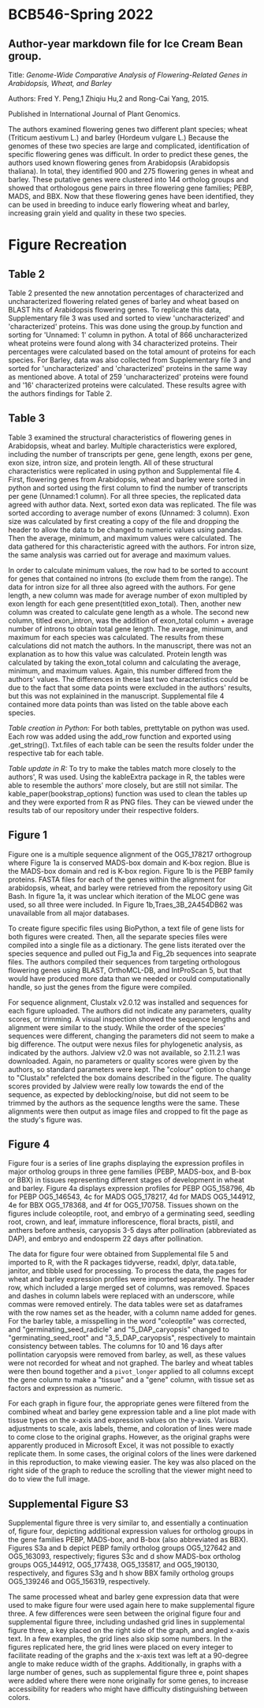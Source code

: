 # BCB546-Spring 2022

## Author-year markdown file for Ice Cream Bean group.

Title: _Genome-Wide Comparative Analysis of Flowering-Related Genes in Arabidopsis, Wheat, and Barley_

Authors: Fred Y. Peng,1 Zhiqiu Hu,2 and Rong-Cai Yang, 2015.

Published in International Journal of Plant Genomics.

The authors examined flowering genes two different plant species; wheat (Triticum aestivum L.) and barley (Hordeum vulgare L.)  Because the genomes of these two species are large and complicated, identification of specific flowering genes was difficult. In order to predict these  genes, the authors used known flowering genes from Arabidopsis (Arabidopsis thaliana). In total, they identified 900 and 275 flowering genes in wheat and barley. These putative genes were clustered into 144 ortholog groups and showed that orthologous gene pairs in three flowering gene families; PEBP, MADS, and BBX. Now that these flowering genes have been identified, they can be used in breeding to induce early flowering wheat and barley, increasing grain yield and quality in these two species.

# Figure Recreation
## Table 2
  Table 2 presented the new annotation percentages of characterized and uncharacterized flowering related genes of barley and wheat based on BLAST hits of Arabidopsis flowering genes. To replicate this data, Supplementary file 3 was used and sorted to view 'uncharacterized' and 'characterized' proteins. This was done using the group.by function and sorting for 'Unnamed: 1' column in python. A total of 866 uncharacterized wheat proteins were found along with 34 characterized proteins. Their percentages were calculated based on the total amount of proteins for each species. For Barley, data was also collected from Supplementary file 3 and sorted for 'uncharacterized' and 'characterized' proteins in the same way as mentioned above. A total of 259 'uncharacterized' proteins were found and '16' characterized proteins were calculated. These results agree with the authors findings for Table 2. 

## Table 3
  Table 3 examined the structural characteristics of flowering genes in Arabidopsis, wheat and barley. Multiple characteristics were explored, including the number of transcripts per gene, gene length, exons per gene, exon size, intron size, and protein length. All of these structural characteristics were replicated in using python and Supplemental file 4. First, flowering genes from Arabidopsis, wheat and barley were sorted in python and sorted using the first column to find the number of transcripts per gene (Unnamed:1 column). For all three species, the replicated data agreed with author data. Next, sorted exon data was replicated. The file was sorted according to average number of exons (Unnamed: 3 column). Exon size was calculated by first creating a copy of the file and dropping the header to allow the data to be changed to numeric values using pandas. Then the average, minimum, and maximum values were calculated. The data gathered for this characteristic agreed with the authors. For intron size, the same analysis was carried out for average and maximum values. 
  
  In order to calculate minimum values, the row had to be sorted to account for genes that contained no introns (to exclude them from the range). The data for intron size for all three also agreed with the authors. For gene length, a new column was made for average number of exon multipled by exon length for each gene present(titled exon_total). Then, another new column was created to calculate gene length as a whole. The second new column, titled exon_intron, was the addition of exon_total column + average number of introns to obtain total gene length. The average, minimum, and maximum for each species was calculated. The results from these calculations did not match the authors. In the manuscript, there was not an explanation as to how this value was calculated. Protein length was calculated by taking the exon_total column and calculating the average, minimum, and maximum values. Again, this number differed from the authors' values. The differences in these last two characteristics could be due to the fact that some data points were excluded in the authors' results, but this was not explainined in the manuscript. Supplemental file 4 contained more data points than was listed on the table above each species.

*Table creation in Python:*
For both tables, prettytable on python was used. Each row was added using the add_row function and exported using .get_string(). Txt.files of each table can be seen the results folder under the respective tab for each table.

*Table update in R:*
To try to make the tables match more closely to the authors', R was used. Using the kableExtra package in R, the tables were able to resemble the authors' more closely, but are still not similar. The kable_paper(bookstrap_options) function was used to clean the tables up and they were exported from R as PNG files. They can be viewed under the results tab of our repository under their respective folders. 

## Figure 1
  Figure one is a multiple sequence alignment of the OG5_178217 orthogroup where Figure 1a is conserved MADS-box domain and K-box region. Blue is the MADS-box domain and red is K-box region. Figure 1b is the PEBP family proteins. FASTA files for each of the genes within the alignment for arabidopsis, wheat, and barley were retrieved from the repository using Git Bash. In figure 1a, it was unclear which iteration of the MLOC gene was used, so all three were included. In Figure 1b,Traes_3B_2A454DB62 was unavailable from all major databases. 
  
  To create figure specific files using BioPython, a text file of gene lists for both figures were created. Then, all the separate species files were compiled into a single file as a dictionary. The gene lists iterated over the species sequence and pulled out Fig_1a and Fig_2b sequences into seaprate files. The authors compiled their sequences from targeting orthologous flowering genes using BLAST, OrthoMCL-DB, and IntProScan 5, but that would have produced more data than we needed or could computationally handle, so just the genes from the figure were compiled.  
  
  For sequence alignment, Clustalx v2.0.12 was installed and sequences for each figure uploaded. The authors did not indicate any parameters, quality scores, or trimming. A visual inspection showed the sequence lengths and alignment were similar to the study. While the order of the species' sequences were different, changing the parameters did not seem to make a big difference. The output were nexus files for phylogenetic analysis, as indicated by the authors. Jalview v2.0 was not available, so 2.11.2.1 was downloaded. Again, no parameters or quality scores were given by the authors, so standard parameters were kept. The "colour" option to change to "Clustalx" refelcted the box domains described in the figure. The quality scores provided by Jalview were really low towards the end of the sequence, as expected by deblocking/noise, but did not seem to be trimmed by the authors as the sequence lengths were the same. These alignments were then output as image files and cropped to fit the page as the study's figure was. 

## Figure 4
Figure four is a series of line graphs displaying the expression profiles in major ortholog groups in three gene families (PEBP, MADS-box, and B-box or BBX) in tissues representing different stages of development in wheat and barley. Figure 4a displays expression profiles for PEBP OG5_158796, 4b for PEBP OG5_146543, 4c for MADS OG5_178217, 4d for MADS OG5_144912, 4e for BBX OG5_178368, and 4f for OG5_170758. Tissues shown on the figures include coleoptile, root, and embryo of a germinating seed, seedling root, crown, and leaf, immature inflorescence, floral bracts, pistil, and anthers before anthesis, caryopsis 3-5 days after pollination (abbreviated as DAP), and embryo and endosperm 22 days after pollination. 

The data for figure four were obtained from Supplemental file 5 and imported to R, with the R packages tidyverse, readxl, dplyr, data.table, janitor, and tibble used for processing. To process the data, the pages for wheat and barley expression profiles were imported separately. The header row, which included a large merged set of columns, was removed. Spaces and dashes in column labels were replaced with an underscore, while commas were removed entirely. The data tables were set as dataframes with the row names set as the header, with a column name added for genes. For the barley table, a misspelling in the word "coleoptile" was corrected, and "germinating_seed_radicle" and "5_DAP_caryopsis" changed to "germinating_seed_root" and "3_5_DAP_caryopsis", respectively to maintain consistency between tables. The columns for 10 and 16 days after pollintation caryopsis were removed from barley, as well, as these values were not recorded for wheat and not graphed. The barley and wheat tables were then bound together and a `pivot_longer` applied to all columns except the gene column to make a "tissue" and a "gene" column, with tissue set as factors and expression as numeric.

For each graph in figure four, the appropriate genes were filtered from the combined wheat and barley gene expression table and a line plot made with tissue types on the x-axis and expression values on the y-axis. Various adjustments to scale, axis labels, theme, and coloration of lines were made to come close to the original graphs. However, as the original graphs were apparently produced in Microsoft Excel, it was not possible to exactly replicate them. In some cases, the original colors of the lines were darkened in this reproduction, to make viewing easier. The key was also placed on the right side of the graph to reduce the scrolling that the viewer might need to do to view the full image.

## Supplemental Figure S3
Supplemental figure three is very similar to, and essentially a continuation of, figure four, depicting additional expression values for ortholog groups in the gene families PEBP, MADS-box, and B-box (also abbreviated as BBX). Figures S3a and b depict PEBP family ortholog groups OG5_127642 and OG5_163093, respectively; figures S3c and d show MADS-box ortholog groups OG5_144912, OG5_177438, OG5_135817, and OG5_190130, respectively, and figures S3g and h show BBX family ortholog groups OG5_139246 and OG5_156319, respectively. 

The same processed wheat and barley gene expression data that were used to make figure four were used again here to make supplemental figure three. A few differences were seen between the original figure four and supplemental figure three, including undashed grid lines in supplemental figure three, a key placed on the right side of the graph, and angled x-axis text. In a few examples, the grid lines also skip some numbers. In the figures replicated here, the grid lines were placed on every integer to facilitate reading of the graphs and the x-axis text was left at a 90-degree angle to make reduce width of the graphs. Additionally, in graphs with a large number of genes, such as supplemental figure three e, point shapes were added where there were none originally for some genes, to increase accessibility for readers who might have difficulty distinguishing between colors.